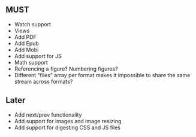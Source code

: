 ## MUST

- Watch support
- Views
- Add PDF
- Add Epub
- Add Mobi
- Add support for JS
- Math support
- Referencing a figure? Numbering figures?
- Different "files" array per format makes it impossible to share the same stream across formats?

## Later

- Add next/prev functionality
- Add support for images and image resizing
- Add support for digesting CSS and JS files
